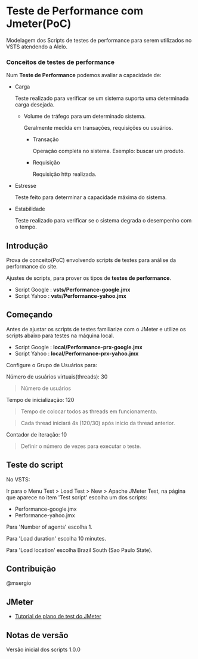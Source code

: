# Teste de Performance com Jmeter(PoC)
Modelagem dos Scripts de testes de performance para serem utilizados no VSTS atendendo a Alelo.

### Conceitos de testes de performance
Num **Teste de Performance** podemos avaliar a capacidade de:

- Carga 
  
  Teste realizado para verificar se um sistema suporta uma determinada carga desejada.
    - Volume de tráfego para um determinado sistema. 
  
        Geralmente medida em transações, requisições ou usuários.
        - Transação

            Operação completa no sistema. Exemplo: buscar um produto.
        - Requisição 
            
            Requisição http realizada.
- Estresse 
  
  Teste feito para determinar a capacidade máxima do sistema.
- Estabilidade 
  
  Teste realizado para verificar se o sistema degrada o desempenho com o tempo.

## Introdução
Prova de conceito(PoC) envolvendo scripts de testes para análise da performance do site.

Ajustes de scripts, para prover os tipos de **testes de performance**. 
- Script Google : **vsts/Performance-google.jmx**
- Script Yahoo : **vsts/Performance-yahoo.jmx**

## Começando
Antes de ajustar os scripts de testes familiarize com o JMeter e utilize os scripts abaixo para testes na máquina local.
- Script Google : **local/Performance-prx-google.jmx**
- Script Yahoo : **local/Performance-prx-yahoo.jmx**

Configure o Grupo de Usuários para:

Número de usuários virtuais(threads): 30

> Número de usuários

Tempo de inicialização: 120 

> Tempo de colocar todos as threads em funcionamento.

> Cada thread iniciará 4s \(120/30) após início da thread anterior.

Contador de iteração: 10

> Definir o número de vezes para executar o teste.

## Teste do script
No VSTS:

Ir para o Menu Test > Load Test > New > Apache JMeter Test, na página que aparece no item \'Test script\' escolha um dos scripts:
- Performance-google.jmx
- Performance-yahoo.jmx

Para \'Number of agents\' escolha 1. 

Para \'Load duration\' escolha 10 minutes.

Para \'Load location\' escolha Brazil South \(Sao Paulo State).

## Contribuição
@msergio

## JMeter
- [Tutorial de plano de test do JMeter](http://jmeter.apache.org/usermanual/build-web-test-plan.html)

## Notas de versão
Versão inicial dos scripts 1.0.0